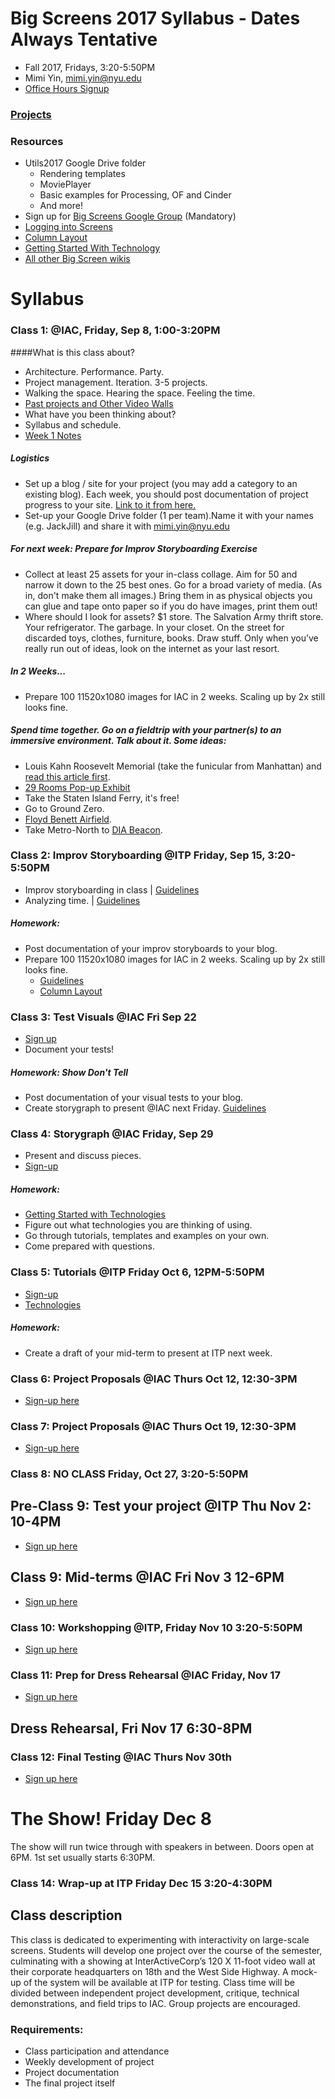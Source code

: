 # Big Screens 2017 Syllabus - Dates Always Tentative

- Fall 2017, Fridays, 3:20-5:50PM
- Mimi Yin, mimi.yin@nyu.edu
- [Office Hours Signup](https://itp.nyu.edu/inwiki/Signup/Mimi)

### [Projects](https://github.com/ITPNYU/BigScreens/wiki/Big-Screens-2017-Projects)

### Resources
- Utils2017 Google Drive folder
   - Rendering templates
   - MoviePlayer
   - Basic examples for Processing, OF and Cinder
   - And more!
- Sign up for [Big Screens Google Group](https://groups.google.com/a/itp.nyu.edu/group/bigscreens/) (Mandatory)
- [Logging into Screens](http://itp.nyu.edu/varwiki/BigScreens/LoggingIntoScreens)
- [Column Layout](http://itp.nyu.edu/varwiki/BigScreens/Columns)
- [Getting Started With Technology](https://github.com/ITPNYU/BigScreens/wiki/Get-Started-With-Technology)
- [All other Big Screen wikis](http://itp.nyu.edu/varwiki/BigScreens/BigScreens)

# Syllabus

### Class 1: @IAC, Friday, Sep 8, 1:00-3:20PM

####What is this class about?
- Architecture. Performance. Party.
- Project management. Iteration. 3-5 projects.
- Walking the space. Hearing the space. Feeling the time.
- [Past projects and Other Video Walls](http://itp.nyu.edu/varwiki/BigScreens/TheOthers)
- What have you been thinking about?
- Syllabus and schedule.
- [Week 1 Notes](https://github.com/ITPNYU/BigScreens/wiki/Big-Screens-2017-Week-1-Notes)

##### Logistics
- Set up a blog / site for your project (you may add a category to an existing blog). Each week, you should post documentation of project progress to your site. [Link to it from here.](https://github.com/ITPNYU/BigScreens/wiki/Big-Screens-2017-Projects)
- Set-up your Google Drive folder (1 per team).Name it with your names (e.g. JackJill) and share it with mimi.yin@nyu.edu

##### For next week: Prepare for Improv Storyboarding Exercise
- Collect at least 25 assets for your in-class collage. Aim for 50 and narrow it down to the 25 best ones. Go for a broad variety of media. (As in, don't make them all images.) Bring them in as physical objects you can glue and tape onto paper so if you do have images, print them out!
- Where should I look for assets? $1 store. The Salvation Army thrift store. Your refrigerator. The garbage. In your closet. On the street for discarded toys, clothes, furniture, books. Draw stuff. Only when you’ve really run out of ideas, look on the internet as your last resort.

##### In 2 Weeks...
- Prepare 100 11520x1080 images for IAC in 2 weeks. Scaling up by 2x still looks fine.

##### Spend time together. Go on a fieldtrip with your partner(s) to an immersive environment. Talk about it. Some ideas:
- Louis Kahn Roosevelt Memorial (take the funicular from Manhattan) and [read this article first](https://mobile.nytimes.com/2012/09/13/arts/design/louis-kahns-franklin-d-roosevelt-four-freedoms-park-to-open.html).
- [29 Rooms Pop-up Exhibit](https://www.nytimes.com/2017/09/06/arts/design/29rooms-is-a-creative-playhouse-for-the-instagram-set.html)
- Take the Staten Island Ferry, it's free!
- Go to Ground Zero.
- [Floyd Benett Airfield](http://www.nydailynews.com/new-york/brooklyn/floyd-bennett-field-brooklyn-glorious-airfield-dilapidated-federal-park-article-1.189426).
- Take Metro-North to [DIA Beacon](https://www.diaart.org/visit/visit/diabeacon-beacon-united-states). 

### Class 2: Improv Storyboarding @ITP Friday, Sep 15, 3:20-5:50PM
- Improv storyboarding in class | [Guidelines](https://github.com/ITPNYU/BigScreens/wiki/Structure-for-Improv-Storyboarding)
- Analyzing time. | [Guidelines](https://github.com/ITPNYU/BigScreens/wiki/Storygraph-Assignment)

##### Homework:
- Post documentation of your improv storyboards to your blog.
- Prepare 100 11520x1080 images for IAC in 2 weeks. Scaling up by 2x still looks fine.
   - [Guidelines](https://github.com/ITPNYU/BigScreens/wiki/100-Images:-Approaches-To-Consider)
   - [Column Layout](http://itp.nyu.edu/varwiki/BigScreens/Columns)

### Class 3: Test Visuals @IAC Fri Sep 22
- [Sign up](https://github.com/ITPNYU/BigScreens/wiki/Big-Screens-2017-Projects)
- Document your tests!

##### Homework: Show Don't Tell
- Post documentation of your visual tests to your blog.
- Create storygraph to present @IAC next Friday. [Guidelines](https://github.com/ITPNYU/BigScreens/wiki/Storygraph-Assignment)

### Class 4: Storygraph @IAC Friday, Sep 29
- Present and discuss pieces.
- [Sign-up](https://github.com/ITPNYU/BigScreens/wiki/Big-Screens-2017-Projects)

##### Homework:
- [Getting Started with Technologies](https://github.com/ITPNYU/BigScreens/wiki/Get-Started-With-Technology)
- Figure out what technologies you are thinking of using.
- Go through tutorials, templates and examples on your own.
- Come prepared with questions.

### Class 5: Tutorials @ITP Friday Oct 6, 12PM-5:50PM
- [Sign-up](https://github.com/ITPNYU/BigScreens/wiki/Big-Screens-2017-Projects)
- [Technologies](https://github.com/ITPNYU/BigScreens/wiki/Get-Started-With-Technology)

##### Homework:
- Create a draft of your mid-term to present at ITP next week.

### Class 6: Project Proposals @IAC Thurs Oct 12, 12:30-3PM
- [Sign-up here](https://github.com/ITPNYU/BigScreens/wiki/Big-Screens-2017-Projects)

### Class 7: Project Proposals @IAC Thurs Oct 19, 12:30-3PM
- [Sign-up here](https://github.com/ITPNYU/BigScreens/wiki/Big-Screens-2017-Projects)

### Class 8: NO CLASS Friday, Oct 27, 3:20-5:50PM

## Pre-Class 9: Test your project @ITP Thu Nov 2: 10-4PM
- [Sign up here](https://github.com/ITPNYU/BigScreens/wiki/Big-Screens-2017-Projects)

## Class 9: Mid-terms @IAC Fri Nov 3 12-6PM
- [Sign up here](https://github.com/ITPNYU/BigScreens/wiki/Big-Screens-2017-Projects)

### Class 10: Workshopping @ITP, Friday Nov 10 3:20-5:50PM
- [Sign up here](https://github.com/ITPNYU/BigScreens/wiki/Big-Screens-2017-Projects)

### Class 11: Prep for Dress Rehearsal @IAC Friday, Nov 17
- [Sign up here](https://github.com/ITPNYU/BigScreens/wiki/Big-Screens-2017-Projects)

## Dress Rehearsal, Fri Nov 17 6:30-8PM

### Class 12: Final Testing @IAC Thurs Nov 30th
- [Sign up here](https://github.com/ITPNYU/BigScreens/wiki/Big-Screens-2017-Projects)

# The Show! Friday Dec 8
The show will run twice through with speakers in between. Doors open at 6PM. 1st set usually starts 6:30PM.

### Class 14: Wrap-up at ITP Friday Dec 15 3:20-4:30PM


## Class description

This class is dedicated to experimenting with interactivity on large-scale screens. Students will develop one project over the course of the semester, culminating with a showing at InterActiveCorp’s 120 X 11-foot video wall at their corporate headquarters on 18th and the West Side Highway. A mock-up of the system will be available at ITP for testing. Class time will be divided between independent project development, critique, technical demonstrations, and field trips to IAC. Group projects are encouraged.

### Requirements:
- Class participation and attendance
- Weekly development of project
- Project documentation
- The final project itself
